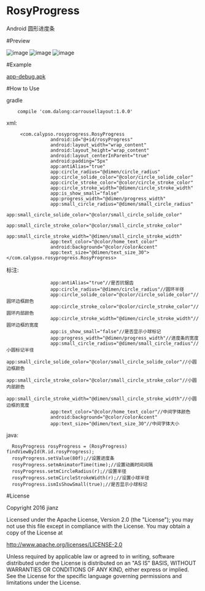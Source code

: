 # RosyProgress
Android 圆形进度条


#Preview

![image](https://github.com/moruoyiming/RosyProgress/blob/master/pics/device-2017-04-20-134955.gif)
![image](https://github.com/moruoyiming/RosyProgress/blob/master/pics/device-2017-04-20-140656.png)
![image](https://github.com/moruoyiming/RosyProgress/blob/master/pics/device-2017-04-20-140727.png)

#Example

[app-debug.apk](http://fir.im/bj45?release_id=5827dbc0959d697e2d001263)

#How to Use

gradle

        compile 'com.dalong:carrousellayout:1.0.0'   
          
xml:

         <com.calypso.rosyprogress.RosyProgress
                    android:id="@+id/rosyProgress"
                    android:layout_width="wrap_content"
                    android:layout_height="wrap_content"
                    android:layout_centerInParent="true"
                    android:padding="5px"
                    app:antiAlias="true"
                    app:circle_radius="@dimen/circle_radius"
                    app:circle_solide_color="@color/circle_solide_color"
                    app:circle_stroke_color="@color/circle_stroke_color"
                    app:circle_stroke_width="@dimen/circle_stroke_width"
                    app:is_show_small="false"
                    app:progress_width="@dimen/progress_width"
                    app:small_circle_radius="@dimen/small_circle_radius"
                    app:small_circle_solide_color="@color/small_circle_solide_color"
                    app:small_circle_stroke_color="@color/small_circle_stroke_color"
                    app:small_circle_stroke_width="@dimen/small_circle_stroke_width"
                    app:text_color="@color/home_text_color"
                    android:background="@color/colorAccent"
                    app:text_size="@dimen/text_size_30"></com.calypso.rosyprogress.RosyProgress>

标注:

                    app:antiAlias="true"//是否抗锯齿
                    app:circle_radius="@dimen/circle_radius"//圆环半径
                    app:circle_solide_color="@color/circle_solide_color"//圆环边框颜色
                    app:circle_stroke_color="@color/circle_stroke_color"//圆环内部颜色
                    app:circle_stroke_width="@dimen/circle_stroke_width"//圆环边框的宽度
                    app:is_show_small="false"//是否显示小球标记
                    app:progress_width="@dimen/progress_width"//进度条的宽度
                    app:small_circle_radius="@dimen/small_circle_radius"//小圆标记半径
                    app:small_circle_solide_color="@color/small_circle_solide_color"//小圆边框颜色
                    app:small_circle_stroke_color="@color/small_circle_stroke_color"//小圆内部颜色
                    app:small_circle_stroke_width="@dimen/small_circle_stroke_width"//小圆边框的宽度
                    app:text_color="@color/home_text_color"//中间字体颜色
                    android:background="@color/colorAccent"
                    app:text_size="@dimen/text_size_30"//中间字体大小

java:

      RosyProgress rosyProgress = (RosyProgress) findViewById(R.id.rosyProgress);
      rosyProgress.setValue(80f);//设置进度条
      rosyProgress.setmAnimatorTime(time);//设置动画时间间隔
      rosyProgress.setmCircleRadius(r);//设置半径
      rosyProgress.setmCircleStrokeWidth(r);//设置小球半径
      rosyProgress.ismIsShowSmall(true);//是否显示小球标记

#License

Copyright 2016 jianz

Licensed under the Apache License, Version 2.0 (the "License");
you may not use this file except in compliance with the License.
You may obtain a copy of the License at

   http://www.apache.org/licenses/LICENSE-2.0

Unless required by applicable law or agreed to in writing, software
distributed under the License is distributed on an "AS IS" BASIS,
WITHOUT WARRANTIES OR CONDITIONS OF ANY KIND, either express or implied.
See the License for the specific language governing permissions and
limitations under the License.